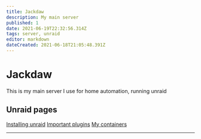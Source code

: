 ```yaml
---
title: Jackdaw
description: My main server
published: 1
date: 2021-06-19T22:32:56.314Z
tags: server, unraid
editor: markdown
dateCreated: 2021-06-18T21:05:48.391Z
---
```


# Jackdaw 
This is my main server I use for home automation, running unraid

## Unraid pages 

[Installing unraid](unraid/install) 
[Important plugins](unraid/plugins) 
[My containers](unraid/docker)

---
